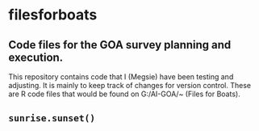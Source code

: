 # filesforboats
## Code files for the GOA survey planning and execution.

This repository contains code that I (Megsie) have been testing and adjusting. It is mainly to keep track of changes for version control. These are R code files that would be found on G:/AI-GOA/~ (Files for Boats). 

## `sunrise.sunset()`

